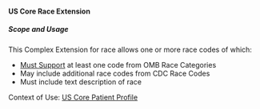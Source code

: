 #### US Core Race Extension


##### Scope and Usage

This Complex Extension for race allows one or more race codes of which:

- [Must Support](guidance.html#must-support) at least one code from OMB Race Categories
- May include additional race codes from CDC Race Codes
- Must include text description of race


Context of Use: [US Core Patient Profile]({{site.data.structuredefinitions.us-core-patient.path}})
